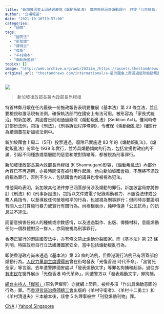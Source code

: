 ```yaml
---
title: "新加坡國會上周通過廢除《煽動叛亂法》　惟將修例涵蓋煽動罪行　只提「公民抗命」不違法"
author: "立場報道"
date: "2021-10-10T19:57:00"
categories:
  - "國際"
tags:
  - "國安法"
  - "新加坡"
  - "譚得志"
  - "傑斯"
  - "羊村繪本"
  - "煽動叛亂罪"
topics: []
image: "http://web.archive.org/web/2021im_/https://assets.thestandnews.com/media/photos/Layer_0_zBDcSD5.png"
original_url: "thestandnews.com/international/a-星洲國會上周通過廢除煽動叛亂法-惟將修例涵蓋煽動罪行-純提公民抗命不違法"
---
```

![](http://web.archive.org/web/2021im_/https://assets.thestandnews.com/media/photos/Layer_0_zBDcSD5.png)
> 新加坡律政部長兼內政部長尚穆根

特首林鄭月娥在任內最後一份施政報告表明要推展《基本法》第 23 條立法，並且要檢視和激活現有法例，確保執法部門在國安上有法可用。被形容為「家長式統治」的新加坡，其國會日前則通過廢除《煽動叛亂法》(Sedition Act)。惟同時修訂部份法例，包括《刑法》，《刑事訴訟程序條例》，令確保《煽動叛亂法》相關行為續涵蓋在新加坡法例中。

新加坡國會上周二（5日）投票通過，廢除已實施達 83 年的《煽動叛亂法》。《煽動叛亂法》份早在 1938 年實行，並將具煽動傾向的行為，包括宣揚對政府的不滿、引起不同種族或階層間的惡意和敵對情緒等，都被視為刑事罪行。

新加坡律政部長兼內政部長尚穆根 (K Shanmugam)形容，《煽動叛亂法》內部分內容已不再適用，亦長時間沒有被引用作起訴。他向新加坡國會指，不應將不滿政府視為罪行，否則不少人，包括國會內的議員也會被視為犯法。

惟他同時表明，新加坡其他法律亦已涵蓋部份涉及煽動的罪行。新加坡當局亦將修訂《刑法》和《刑事訴訟法》，包括以文件或電子紀錄煽動暴力、不服從法律或公務人員指令、以至導致任何破壞和平的行為，也被視為刑事罪行；但同時亦要證明有關人士打算施行暴力或實行有關行為。尚穆根表示，純粹傳達「公民抗命」的訊息並不違法。

而蓄意損害任何人的種族或宗教感情，以及透過製作、出版、傳播材料，意圖煽動任何一個群體對另一群人，亦同被視為刑事罪行。

香港正實行的港區國安法中，亦有條文禁止煽動分裂國家。而《基本法》第 23 條列明，特區政府自行立法維護國家安全，當中包括煽動叛亂行為。

即使香港政府尚未通過《基本法》第 23 條的法例，但香港現行法例已有涵蓋部份煽動行為。[人民力量副主席譚得志](../../court/ab%E8%AD%9A%E5%BE%97%E5%BF%97%E7%85%BD%E5%8B%95%E6%A1%88%E6%9B%BE%E7%BD%B5%E5%BF%AB%E5%BF%85%E8%BF%94%E4%BD%A0%E5%B1%8B%E4%BC%81%E5%85%89%E5%BE%A9%E5%95%A6%E8%A1%97%E5%9D%8A%E4%BD%9C%E4%BE%9B-%E7%A8%B1%E8%A1%97%E7%AB%99%E5%A5%BD%E6%BB%8B%E6%93%BE-%E8%A2%AB%E9%AC%A7%E5%A4%A7%E9%99%B8%E5%96%B1%E5%BE%8C%E5%A0%B1%E8%AD%A6)曾在街站發表「光復香港 時代革命」、「黑警死全家」等言論，去年遭警隊國安處以「發表煽動文字」等罪名拘捕和起訴。過往亦[有市民](../../politics/%E6%97%BA%E8%A7%92%E5%94%90%E6%A8%93%E5%A4%96%E6%8E%9B-%E5%85%89%E6%99%82-%E6%97%97-40-%E6%AD%B2%E7%94%B7%E8%A2%AB%E6%8C%87%E7%99%BC%E8%A1%A8%E7%85%BD%E5%8B%95%E6%96%87%E5%AD%97%E8%A2%AB%E6%8D%95)在窗外展示「光復香港 時代革命」，同遭警方以「發表煽動文字」罪拘捕。

[網台主持人「傑斯」](../../court/%E8%A2%AB%E6%8C%87%E4%B8%BB%E6%8C%81%E7%AF%80%E7%9B%AE%E5%BC%95%E4%BB%96%E4%BA%BA%E8%94%91%E8%A6%96%E4%B8%AD%E6%B8%AF%E6%94%BF%E5%BA%9C-%E5%82%91%E6%96%AF-%E8%A2%AB%E6%8E%A7%E4%BD%9C-4-%E9%A0%85%E7%85%BD%E5%8B%95%E8%A1%8C%E7%82%BA%E7%BD%AA%E9%A0%88%E9%82%84%E6%8A%BC%E5%80%99%E8%A8%8A)（原名尹耀昇）亦就網上節目，被控多項「作出具煽動意圖的行為」罪。而[香港言語治療師總工會](../../court/%E7%BE%8A%E6%9D%91%E7%B9%AA%E6%9C%AC%E6%A1%88%E8%A8%80%E8%AA%9E%E6%B2%BB%E7%99%82%E5%B8%AB%E5%B7%A5%E6%9C%83%E5%86%8D%E5%A4%9A-3-%E6%88%90%E5%93%A1%E8%A2%AB%E6%8E%A7%E7%85%BD%E5%8B%95-%E6%8E%A7%E6%96%B9%E7%94%B3%E5%90%88%E4%BD%B5%E6%A1%88%E4%BB%B6-%E5%8F%8D%E5%B0%8D%E8%A2%AB%E5%91%8A%E4%BF%9D%E9%87%8B)出版的《羊村守衛者》、《羊村十二勇士》和《羊村清道夫》三本繪本後，該會 5 名理事被控「刊發煽動刊物」罪。

[CNA](http://web.archive.org/web/20211010140937/https://www.channelnewsasia.com/singapore/parliament-sedition-act-amends-penal-criminal-procedure-code-cover-aspects-2223071) / [Yahoo! Singapore](http://web.archive.org/web/20211010140937/https://news.yahoo.com/singapore-parliament-repeals-sedition-act-other-laws-deal-issues-021541108.html)